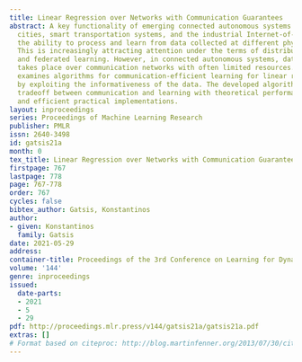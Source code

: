 ```yaml
---
title: Linear Regression over Networks with Communication Guarantees
abstract: A key functionality of emerging connected autonomous systems such as smart
  cities, smart transportation systems, and the industrial Internet-of-Things, is
  the ability to process and learn from data collected at different physical locations.
  This is increasingly attracting attention under the terms of distributed learning
  and federated learning. However, in connected autonomous systems, data transfer
  takes place over communication networks with often limited resources. This paper
  examines algorithms for communication-efficient learning for linear regression tasks
  by exploiting the informativeness of the data. The developed algorithms enable a
  tradeoff between communication and learning with theoretical performance guarantees
  and efficient practical implementations.
layout: inproceedings
series: Proceedings of Machine Learning Research
publisher: PMLR
issn: 2640-3498
id: gatsis21a
month: 0
tex_title: Linear Regression over Networks with Communication Guarantees
firstpage: 767
lastpage: 778
page: 767-778
order: 767
cycles: false
bibtex_author: Gatsis, Konstantinos
author:
- given: Konstantinos
  family: Gatsis
date: 2021-05-29
address:
container-title: Proceedings of the 3rd Conference on Learning for Dynamics and Control
volume: '144'
genre: inproceedings
issued:
  date-parts:
  - 2021
  - 5
  - 29
pdf: http://proceedings.mlr.press/v144/gatsis21a/gatsis21a.pdf
extras: []
# Format based on citeproc: http://blog.martinfenner.org/2013/07/30/citeproc-yaml-for-bibliographies/
---
```

